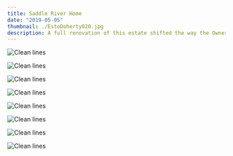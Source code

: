 ```yaml
---
title: Saddle River Home
date: "2019-05-05"
thumbnail: ./EstoDoherty020.jpg
description: A full renovation of this estate shifted the way the Owner walks through the world. He now focuses on architectural details like crown mouldings and baseboard previously invisible to his eye. Our extensive renovation introduced new character to this space through architectural millwork, custom flooring, lighting systems and stonework. A particularly interesting feature was the creation of a three-chamber temperature controlled wine cellar and adjacent tasting room. Following this renovation, J.F. Roesemann Builders converted a pool house into a fully functional guesthouse on the property. We have since renovated a two-bedroom loft for the next generation of this family in Tribeca, New York.
---
```


<div class="kg-card kg-image-card kg-width-wide">

![Clean lines](./EstoDoherty005.jpg)

![Clean lines](./EstoDoherty015.jpg)

![Clean lines](./DYFireplace.jpg)

![Clean lines](./EstoDoherty004.jpg)

![Clean lines](./EstoDoherty016.jpg)

![Clean lines](./EstoDoherty010.jpg)

![Clean lines](./EstoDoherty017.jpg)

![Clean lines](./EstoDoherty019.jpg)

</div>

